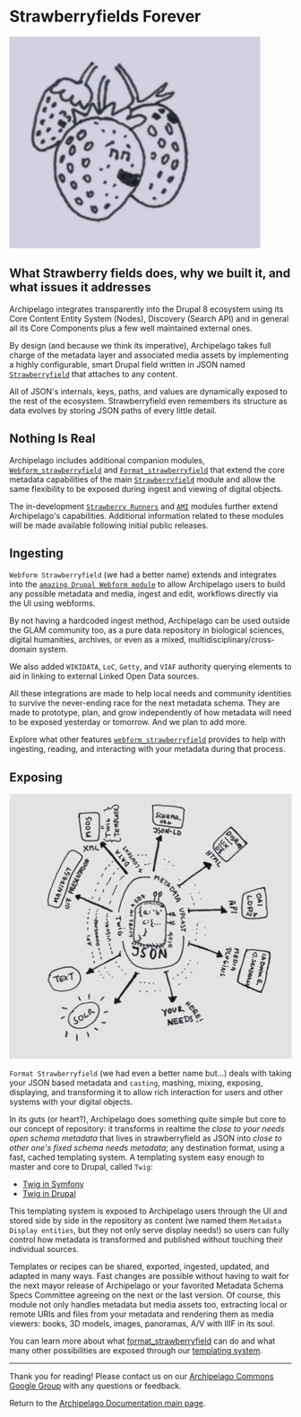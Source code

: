 # Strawberryfields Forever
![Strawberries](../imgs/strawberries_small.png)

## What Strawberry fields does, why we built it, and what issues it addresses

Archipelago integrates transparently into the Drupal 8 ecosystem using its Core Content Entity System (Nodes), Discovery (Search API) and in general all its Core Components plus a few well maintained external ones.

By design (and because we think its imperative), Archipelago takes full charge of the metadata layer and associated media assets by implementing a highly configurable, smart Drupal field written in JSON named [`Strawberryfield`](https://github.com/esmero/strawberryfield/tree/1.0.0-RC1) that attaches to any content.

All of JSON's internals, keys, paths, and values are dynamically exposed to the rest of the ecosystem. Strawberryfield even remembers its structure as data evolves by storing JSON paths of every little detail.

## Nothing Is Real

Archipelago includes additional companion modules, [`Webform_strawberryfield`](https://github.com/esmero/webform_strawberryfield/tree/1.0.0-RC1) and [`Format_strawberryfield`](https://github.com/esmero/webform_strawberryfield/tree/1.0.0-RC1) that extend the core metadata capabilities of the main [`Strawberryfield`](https://github.com/esmero/strawberryfield/tree/1.0.0-RC1) module and allow the same flexibility to be exposed during ingest and viewing of digital objects.

The in-development [`Strawberry Runners`](https://github.com/esmero/strawberry_runners) and [`AMI`](https://github.com/esmero/ami) modules further extend Archipelago's capabilities. Additional information related to these modules will be made available following initial public releases.

## Ingesting

`Webform Strawberryfield` (we had a better name) extends and integrates into the [`amazing Drupal Webform module`](https://www.drupal.org/project/webform) to allow Archipelago users to build any possible metadata and media, ingest and edit, workflows directly via the UI using webforms.

By not having a hardcoded ingest method, Archipelago can be used outside the GLAM community too, as a pure data repository in biological sciences, digital humanities, archives, or even as a mixed, multidisciplinary/cross-domain system.

We also added `WIKIDATA`, `LoC`, `Getty`, and `VIAF` authority querying elements to aid in linking to external Linked Open Data sources.

All these integrations are made to help local needs and community identities to survive the never-ending race for the next metadata schema. They are made to prototype, plan, and grow independently of how metadata will need to be exposed yesterday or tomorrow. And we plan to add more.

Explore what other features [`webform_strawberryfield`](docs/webforms.md) provides to help with ingesting, reading, and interacting with your metadata during that process.

## Exposing
![JSONupcaststar](../imgs/jsonupcaststar_small.png)

`Format Strawberryfield` (we had even a better name but...) deals with taking your JSON based metadata and `casting`, mashing, mixing, exposing, displaying, and transforming it to allow rich interaction for users and other systems with your digital objects.

In its guts (or heart?), Archipelago does something quite simple but core to our concept of repository: it transforms in realtime the _close to your needs open schema metadata_ that lives in strawberryfield as JSON into _close to other one's fixed schema needs metadata_; any destination format, using a fast, cached templating system. A templating system easy enough to master and core to Drupal, called `Twig`:
- [Twig in Symfony](https://twig.symfony.com)
- [Twig in Drupal](https://www.drupal.org/docs/theming-drupal/twig-in-drupal)

This templating system is exposed to Archipelago users through the UI and stored side by side in the repository as content (we named them `Metadata Display entities`, but they not only serve display needs!) so users can fully control how metadata is transformed and published without touching their individual sources.

Templates or recipes can be shared, exported, ingested, updated, and adapted in many ways. Fast changes are possible without having to wait for the next mayor release of Archipelago or your favorited Metadata Schema Specs Committee agreeing on the next or the last version. Of course, this module not only handles metadata but media assets too, extracting local or remote URIs and files from your metadata and rendering them as media viewers: books, 3D models, images, panoramas, A/V with IIIF in its soul.

You can learn more about what [format_strawberryfield](strawberryfield-formatters.md) can do and what many other possibilities are exposed through our [templating system](docs/metadatatwigs.md).

---

Thank you for reading! Please contact us on our [Archipelago Commons Google Group](https://groups.google.com/forum/#!forum/archipelago-commons) with any questions or feedback.

Return to the [Archipelago Documentation main page](../README.md).
